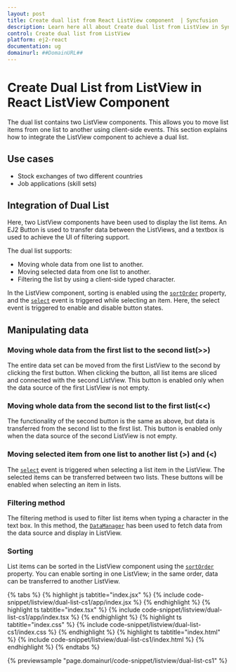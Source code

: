 ```yaml
---
layout: post
title: Create dual list from React ListView component  | Syncfusion
description: Learn here all about Create dual list from ListView in Syncfusion React ListView component of Syncfusion Essential JS 2 and more.
control: Create dual list from ListView 
platform: ej2-react
documentation: ug
domainurl: ##DomainURL##
---
```


# Create Dual List from ListView in React ListView Component

The dual list contains two ListView components. This allows you to move list items from one list to another using client-side events. This section explains how to integrate the ListView component to achieve a dual list.

## Use cases

* Stock exchanges of two different countries
* Job applications (skill sets)

## Integration of Dual List

Here, two ListView components have been used to display the list items. An EJ2 Button is used to transfer data between the ListViews, and a textbox is used to achieve the UI of filtering support.

The dual list supports:

* Moving whole data from one list to another.
* Moving selected data from one list to another.
* Filtering the list by using a client-side typed character.

In the ListView component, sorting is enabled using the [`sortOrder`](https://ej2.syncfusion.com/react/documentation/api/list-view/#sortorder) property, and the [`select`](https://ej2.syncfusion.com/react/documentation/api/list-view/#select) event is triggered while selecting an item. Here, the select event is triggered to enable and disable button states.

## Manipulating data

### Moving whole data from the first list to the second list(>>)

The entire data set can be moved from the first ListView to the second by clicking the first button. When clicking the button, all list items are sliced and connected with the second ListView. This button is enabled only when the data source of the first ListView is not empty.

### Moving whole data from the second list to the first list(<<)

The functionality of the second button is the same as above, but data is transferred from the second list to the first list. This button is enabled only when the data source of the second ListView is not empty.

### Moving selected item from one list to another list (>) and (<)

The [`select`](https://ej2.syncfusion.com/react/documentation/api/list-view/#select) event is triggered when selecting a list item in the ListView. The selected items can be transferred between two lists. These buttons will be enabled when selecting an item in lists.

### Filtering method

The filtering method is used to filter list items when typing a character in the text box. In this method, the [`DataManager`](https://ej2.syncfusion.com/react/documentation/data/getting-started/) has been used to fetch data from the data source and display in ListView.

### Sorting

List items can be sorted in the ListView component using the [`sortOrder`](https://ej2.syncfusion.com/react/documentation/api/list-view/#sortorder) property. You can enable sorting in one ListView; in the same order, data can be transferred to another ListView.

{% tabs %}
{% highlight js tabtitle="index.jsx" %}
{% include code-snippet/listview/dual-list-cs1/app/index.jsx %}
{% endhighlight %}
{% highlight ts tabtitle="index.tsx" %}
{% include code-snippet/listview/dual-list-cs1/app/index.tsx %}
{% endhighlight %}
{% highlight ts tabtitle="index.css" %}
{% include code-snippet/listview/dual-list-cs1/index.css %}
{% endhighlight %}
{% highlight ts tabtitle="index.html" %}
{% include code-snippet/listview/dual-list-cs1/index.html %}
{% endhighlight %}
{% endtabs %}

 {% previewsample "page.domainurl/code-snippet/listview/dual-list-cs1" %}
